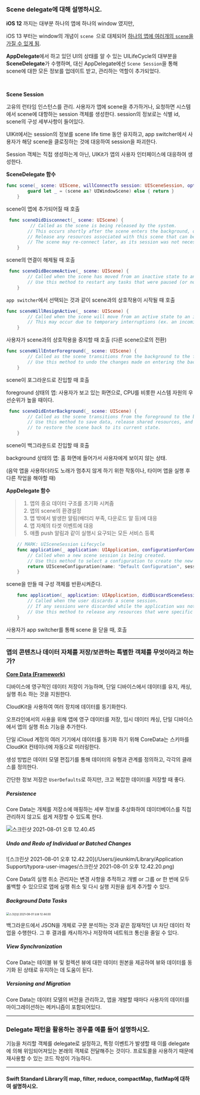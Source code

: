 ### Scene delegate에 대해 설명하시오.

**iOS 12** 까지는 대부분 하나의 앱에 하나의 window 였지만,

iOS 13 부터는 window의 개념이 `scene `으로 대체되어 <u>하나의 앱에 여러개의 `scene`을 가질 수 있</u><u>게 됨</u>.



**AppDelegate**에서 하고 있던 UI의 상태를 알 수 있는 UILifeCycle의 대부분을 **SceneDelegate**가 수행하며, 대신 AppDelegate에선  `Scene Session`을 통해 scene에 대한 모든 정보를 업데이트 받고, 관리하는 역할이 추가되었다. 

​	

**Scene Session**

고유의 런타임 인스턴스를 관리. 사용자가 앱에 scene을 추가하거나, 요청하면 시스템에서 scene에 대항하는 session 객체를 생성한다.  session의 정보로는 식별 id, scene의 구성 세부사항이 들어있다. 

UIKit에서는 session의 정보를 scene life time 동안 유지하고, app switcher에서 사용자가 해당 scene을 클로징하는 것에 대응하여 session을 파괴한다.

Session 객체는 직접 생성하는게 아닌, UIKit가 앱의 사용자 인터페이스에 대응하여 생성한다. 



 **SceneDelegate 함수** 

```swift
func scene(_ scene: UIScene, willConnectTo session: UISceneSession, options connectionOptions: UIScene.ConnectionOptions) {
        guard let _ = (scene as? UIWindowScene) else { return }
    }
```

scene이 앱에 추가되어질 때 호출



```swift
 func sceneDidDisconnect(_ scene: UIScene) {
	     // Called as the scene is being released by the system.
        // This occurs shortly after the scene enters the background, or when its session is discarded.
        // Release any resources associated with this scene that can be re-created the next time the scene connects.
        // The scene may re-connect later, as its session was not necessarily discarded (see `application:didDiscardSceneSessions` instead).
    }
```

scene의 연결이 해제될 때 호출



```swift
 func sceneDidBecomeActive(_ scene: UIScene) {
        // Called when the scene has moved from an inactive state to an active state.
        // Use this method to restart any tasks that were paused (or not yet started) when the scene was inactive.
    }
```

`app switcher`에서 선택되는 것과 같이 scene과의 상호작용이 시작될 때 호출



```swift
func sceneWillResignActive(_ scene: UIScene) {
        // Called when the scene will move from an active state to an inactive state.
        // This may occur due to temporary interruptions (ex. an incoming phone call).
    }
```

사용자가 scene과의 상호작용을 중지할 때 호출 (다른 scene으로의 전환)



```swift
func sceneWillEnterForeground(_ scene: UIScene) {
        // Called as the scene transitions from the background to the foreground.
        // Use this method to undo the changes made on entering the background.
    }
```

scene이 포그라운드로 진입할 때 호출

foreground 상태의 앱: 사용자가 보고 있는 화면으로, CPU를 비롯한 시스템 자원의 우선순위가 높을 때이다. 



```swift
 func sceneDidEnterBackground(_ scene: UIScene) {
        // Called as the scene transitions from the foreground to the background.
        // Use this method to save data, release shared resources, and store enough scene-specific state information
        // to restore the scene back to its current state.
    }
```

scene이 백그라운드로 진입할 때 호출

background 상태의 앱: 홈 화면에 들어가서 사용자에게 보이지 않는 상태. 		

(음악 앱을 사용하더라도 노래가 멈추지 않게 하기 위한 작동이나, 타이머 앱을 실행 후 다른 작업을 해야할 때)



 **AppDelegate 함수** 

> 1. 앱의 중요 데이터 구조를 초기화 시켜줌
> 2. 앱의 scene의 환경설정 
> 3. 앱 밖에서 발생한 알림(배터리 부족, 다운로드 알 등)에 대응
> 4. 앱 자체의 타겟 이벤트에 대응
> 5. 애플 push 알림과 같이 실행시 요구되는 모든 서비스 등록 



```swift
    // MARK: UISceneSession Lifecycle
    func application(_ application: UIApplication, configurationForConnecting connectingSceneSession: UISceneSession, options: UIScene.ConnectionOptions) -> UISceneConfiguration {
        // Called when a new scene session is being created.
        // Use this method to select a configuration to create the new scene with.
        return UISceneConfiguration(name: "Default Configuration", sessionRole: connectingSceneSession.role)
    }
```

scene을 만들 때 구성 객체를 반환시켜준다.



```swift
    func application(_ application: UIApplication, didDiscardSceneSessions sceneSessions: Set<UISceneSession>) {
        // Called when the user discards a scene session.
        // If any sessions were discarded while the application was not running, this will be called shortly after application:didFinishLaunchingWithOptions.
        // Use this method to release any resources that were specific to the discarded scenes, as they will not return.
    }
```

사용자가 app switcher를 통해 scene 을 닫을 때, 호출



------





### 앱의 콘텐츠나 데이터 자체를 저장/보관하는 특별한 객체를 무엇이라고 하는가?

<u>**Core Data (Framework)**</u>

디바이스에 영구적인 데이터 저장이 가능하며, 단일 디바이스에서 데이터를 유지, 캐싱, 실행 취소 하는 것을 지원한다.

CloudKit을 사용하여 여러 장치에 데이터를 동기화한다. 



오프라인에서의 사용을 위해 앱에 영구 데이터를 저장, 임시 데이터 캐싱, 단일 디바이스에서 앱의 실행 취소 기능을 추가한다. 

단일 iCloud 계정의 여러 기기에서 데이터를 동기화 하기 위해 CoreData는 스키마를 CloudKit 컨테이너에 자동으로 미러링한다. 



생성 방법은 데이터 모델 편집기를 통해 데이터의 유형과 관계를 정의하고, 각각의 클래스를 정의한다. 

간단한 정보 저장은 `UserDefaults`로 하지만, 크고 복잡한 데이터를 저장할 때 좋다. 



##### Persistence

Core Data는 개체를 저장소에 매핑하는 세부 정보를 추상화하여 데이터베이스를 직접 관리하지 않고도 쉽게 저장할 수 있도록 한다. 

![스크린샷 2021-08-01 오후 12.40.45](/Users/jieunkim/Desktop/persistant.png)

##### Undo and Redo of Individual or Batched Changes

![스크린샷 2021-08-01 오후 12.42.20](/Users/jieunkim/Library/Application Support/typora-user-images/스크린샷 2021-08-01 오후 12.42.20.png)

Core Data의 실행 취소 관리자는 변경 사항을 추적하고 개별 or 그룹 or 한 번에 모두 롤백할 수 있으므로 앱에 실행 취소 및 다시 실행 지원을 쉽게 추가할 수 있다. 



##### Background Data Tasks

<img src="/Users/jieunkim/Library/Application Support/typora-user-images/스크린샷 2021-08-01 오후 12.44.00.png" alt="스크린샷 2021-08-01 오후 12.44.00" style="zoom:50%;" />

백그라운드에서 JSON을 개체로 구문 분석하는 것과 같은 잠재적인 UI 차단 데이터 작업을 수행한다. 그 후 결과를 캐시하거나 저장하여 네트워크 통신을 줄일 수 있다. 



##### View Synchronization

Core Data는 테이블 뷰 및 컬렉션 뷰에 대한 데이터 원본을 제공하여 뷰와 데이터를 동기화 된 상태로 유지하는 데 도움이 된다. 



##### Versioning and Migration

Core Data는 데이터 모델의 버전을 관리하고, 앱을 개발할 때마다 사용자의 데이터를 마이그레이션하는 메커니즘이 포함되어있다. 



------



### Delegate 패턴을 활용하는 경우를 예를 들어 설명하시오.

기능을 처리할 객체를 delegate로 설정하고, 특정 이벤트가 발생할 때 이를 delegate에 의해 위임되어져있는 본래의 객체로 전달해주는 것이다. 프로토콜을 사용하기 때문에 재사용할 수 있는 코드 작성이 가능하다.







------



#### Swift Standard Library의 map, filter, reduce, compactMap, flatMap에 대하여 설명하시오.